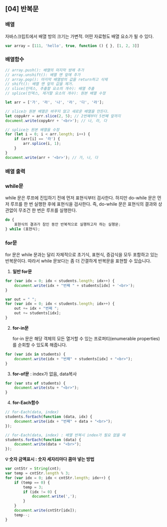 ## [04] 반복문

### 배열

자바스크립트에서 배열 방의 크기는 가변적. 어떤 자료형도 배열 요소가 될 수 있다.

```javascript
var array = [111, 'hello', true, function () { }, [1, 2, 3]]
```



### 배열함수

```javascript
// array.push(): 배열의 마지막 방에 추가
// array.unshift(): 배열 맨 앞에 추가
// array.pop(): 마지막 배열방의 값을 return하고 삭제
// shift(): 배열 맨 앞의 값을 제거.
// slice(인덱스, 추출할 요소의 개수): 배열 추출
// splice(인덱스, 제거할 요소의 개수): 원본 배열 수정

let arr = ['가', '라', '나', '라', '다', '라'];

// slice는 원본 배열은 바꾸지 않고 새로운 배열을 만든다.
let copyArr = arr.slice(2, 5); // 2번째부터 5번째 앞까지
document.write(copyArr + '<br>'); // 나, 라, 다

// splice는 원본 배열을 수정
for (let i = 0; i < arr.length; i++) {
    if (arr[i] == '라') {
        arr.splice(i, 1);
    }
}
document.write(arr + '<br>'); // 가, 나, 다
```



### 배열 출력

### while문

while 문은 루프에 진입하기 전에 먼저 표현식부터 검사한다. 하지만 do-while 문은 먼저 루프를 한 번 실행한 후에 표현식을 검사한다. 즉, do-while 문은 표현식의 결과와 상관없이 무조건 한 번은 루프를 실행한다.

```javascript
do {
    표현식의 결과가 참인 동안 반복적으로 실행하고자 하는 실행문;
} while (표현식);
```



### for문

for 문은 while 문과는 달리 자체적으로 초기식, 표현식, 증감식을 모두 포함하고 있는 반복문이다. 따라서 while 문보다는 좀 더 간결하게 반복문을 표현할 수 있습니다.

1. **일반 for문**

```javascript
for (var idx = 0; idx < students.length; idx++) {
    document.write(idx + "번째 " + students[idx] + '<br>');
}

var out = " ";
for (var idx = 0; idx < students.length; idx++) {
    out += idx + "번째 ";
    out += students[idx];
}
```

2. **for-in문**

   for-in 문은 해당 객체의 모든 열거할 수 있는 프로퍼티(enumerable properties)를 순회할 수 있도록 해줍니다.

```javascript
for (var idx in students) {
    document.write(idx + "번째" + students[idx] + "<br>");
}
```

3. **for-of문** : index가 없음, data복사

```javascript
for (var stu of students) {
    document.write(stu + "<br>");
}
```

4. **for-Each함수**

```javascript
// for-Each(data, index)
students.forEach(function (data, idx) {
    document.write(idx + "번째" + data + "<br>");
});

// for-Each(data, index) : 배열 반복시 index가 필요 없을 때
students.forEach(function (data) {
    document.write(data + "<br>");
});
```



**💡 숫자 금액표시 : 숫자 세자리마다 콤마 넣는 방법**

```javascript
var cntStr = String(cnt);
var temp = cntStr.length % 3;
for (var idx = 0; idx < cntStr.length; idx++) {
    if (temp == 0) {
        temp = 3;
        if (idx != 0) {
            document.write(',');
        }
    }
    document.write(cntStr[idx]);
    temp--;
}
```

